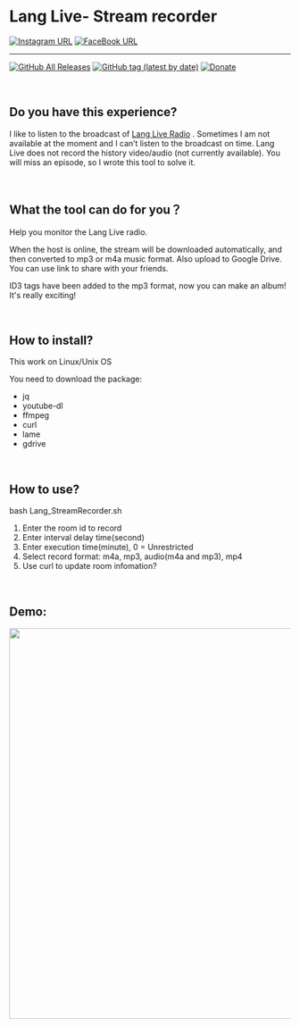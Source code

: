 # Lang Live- Stream recorder


[![Instagram URL](https://img.shields.io/twitter/url/https/www.instagram.com/yepwie?label=Follow&logo=instagram&style=social)](https://www.instagram.com/yepwie/) [![FaceBook URL](https://img.shields.io/twitter/url/https/www.facebook.com/william.yep?label=Like&logo=facebook&style=social)](https://www.facebook.com/william.yep)

------

[![GitHub All Releases](https://img.shields.io/github/downloads/wieTW/LangLive-Stream-recording/total?color=green)](https://github.com/wieTW/LangLive-Stream-recording/releases) 
[![GitHub tag (latest by date)](https://img.shields.io/github/v/tag/wieTW/LangLive-Stream-recording?color=yellow&label=Latest%20Release)](https://github.com/wieTW/LangLive-Stream-recording/releases) 
[![Donate](https://img.shields.io/badge/Donate-PayPal-blue.svg)](https://paypal.me/wieTW)

<br/>

## Do you have this experience?
I like to listen to the broadcast of [Lang Live Radio](http://lang.live) . 
Sometimes I am not available at the moment and I can’t listen to the broadcast on time. 
Lang Live does not record the history video/audio (not currently available). 
You will miss an episode, so I wrote this tool to solve it.

<br/>


## What the tool can do for you？
Help you monitor the Lang Live radio.

When the host is online, the stream will be downloaded automatically, and then converted to mp3 or m4a music format.
Also upload to Google Drive. You can use link to share with your friends.

ID3 tags have been added to the mp3 format, now you can make an album! It's really exciting!

<br/>

## How to install?
This work on Linux/Unix OS

You need to download the package:
* jq
* youtube-dl
* ffmpeg
* curl
* lame
* gdrive

<br/>

## How to use?
bash Lang_StreamRecorder.sh
1. Enter the room id to record 
2. Enter interval delay time(second)
3. Enter execution time(minute), 0 = Unrestricted
4. Select record format: m4a, mp3, audio(m4a and mp3), mp4
5. Use curl to update room infomation?

<br/>

## Demo:
<img src="https://github.com/wieTW/LangLive-Stream-recorder/blob/master/Demo/ConsoleDemo.png?raw=true" class="center" width="700"/>

<br/>
